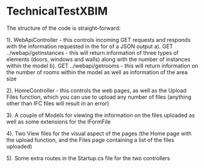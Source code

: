 # TechnicalTestXBIM

The structure of the code is straight-forward:

  1). WebApiController - this controls incoming GET requests and responds with the information requested in the for of a JSON output
    a). GET ../webapi/getinstances - this will return information of three types of elements (doors, windows and walls) along with the number of instances within the model
    b). GET ../webapi/getrooms - this will return information on the number of rooms within the model as well as information of the area size
    
  2). HomeController - this controls the web pages, as well as the Upload Files function, which you can use to upload any number of files (anything other than IFC files will 
                       result in an error)
                       
  3). A couple of Models for viewing the information on the files uploaded as well as some extensions for the IFormFile
  
  4). Two View files for the visual aspect of the pages (the Home page with the upload function, and the Files page containing a list of the files uploaded)
  
  5). Some extra routes in the Startup.cs file for the two controllers
  
  


